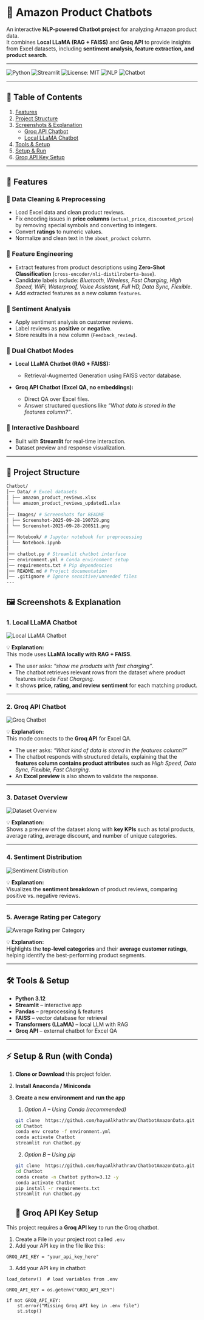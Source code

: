 # 🛒 Amazon Product Chatbots

An interactive **NLP-powered Chatbot project** for analyzing Amazon product data.  
It combines **Local LLaMA (RAG + FAISS)** and **Groq API** to provide insights from Excel datasets, including **sentiment analysis, feature extraction, and product search**.

---

![Python](https://img.shields.io/badge/Python-3.10-blue)
![Streamlit](https://img.shields.io/badge/Streamlit-Enabled-brightgreen)
![License: MIT](https://img.shields.io/badge/License-MIT-yellow.svg)
![NLP](https://img.shields.io/badge/NLP-Sentiment%20Analysis-orange)
![Chatbot](https://img.shields.io/badge/Chatbot-RAG%20%2B%20QA-purple)

---

## 📑 Table of Contents

1. [Features](#-features)
2. [Project Structure](#-project-structure)
3. [Screenshots & Explanation](#-screenshots--explanation)
   - [Groq API Chatbot](#1-groq-api-chatbot)
   - [Local LLaMA Chatbot](#2-local-llama-chatbot)
4. [Tools & Setup](#-tools--setup)
5. [Setup & Run](#-setup--run-with-conda)   
6. [Groq API Key Setup](#-groq-api-key-setup)  


---

## 🚀 Features

### 🔹 Data Cleaning & Preprocessing
- Load Excel data and clean product reviews.  
- Fix encoding issues in **price columns** (`actual_price`, `discounted_price`) by removing special symbols and converting to integers.  
- Convert **ratings** to numeric values.  
- Normalize and clean text in the `about_product` column.  

### 🔹 Feature Engineering
- Extract  features from product descriptions using **Zero-Shot Classification** (`cross-encoder/nli-distilroberta-base`).  
- Candidate labels include: *Bluetooth, Wireless, Fast Charging, High Speed, WiFi, Waterproof, Voice Assistant, Full HD, Data Sync, Flexible*.  
- Add extracted features as a new column `features`.  


### 🔹 Sentiment Analysis
- Apply sentiment analysis on customer reviews.  
- Label reviews as **positive** or **negative**.  
- Store results in a new column (`Feedback_review`).  

### 🔹 Dual Chatbot Modes
- **Local LLaMA Chatbot (RAG + FAISS):**
  - Retrieval-Augmented Generation using FAISS vector database.  

- **Groq API Chatbot (Excel QA, no embeddings):**
  - Direct QA over Excel files.  
  - Answer structured questions like *“What data is stored in the features column?”*.  

### 🔹 Interactive Dashboard
- Built with **Streamlit** for real-time interaction.  
- Dataset preview and response visualization.  

---

## 📂 Project Structure

  ```bash
 Chatbot/
│── Data/ # Excel datasets
│ ├── amazon_product_reviews.xlsx
│ └── amazon_product_reviews_updated1.xlsx
│
│── Images/ # Screenshots for README
│ ├── Screenshot-2025-09-28-190729.png
│ └── Screenshot-2025-09-28-200511.png
│
│── Notebook/ # Jupyter notebook for preprocessing
│ └── Notebook.ipynb
│
│── chatbot.py # Streamlit chatbot interface
│── environment.yml # Conda environment setup
│── requirements.txt # Pip dependencies
│── README.md # Project documentation
│── .gitignore # Ignore sensitive/unneeded files
---
 ```
## 🖼 Screenshots & Explanation

### 1. Local LLaMA Chatbot
![Local LLaMA Chatbot](Images/llama.png)

💡 **Explanation:**  
This mode uses **LLaMA locally with RAG + FAISS**.  
- The user asks: *“show me products with fast charging”*.  
- The chatbot retrieves relevant rows from the dataset where product features include *Fast Charging*.  
- It shows **price, rating, and review sentiment** for each matching product.  

---

### 2. Groq API Chatbot
![Groq Chatbot](Images/groq.png)

💡 **Explanation:**  
This mode connects to the **Groq API** for Excel QA.  
- The user asks: *“What kind of data is stored in the features column?”*  
- The chatbot responds with structured details, explaining that the **features column contains product attributes** such as *High Speed, Data Sync, Flexible, Fast Charging*.  
- An **Excel preview** is also shown to validate the response.  

---

### 3. Dataset Overview
![Dataset Overview](Images/1.png)

💡 **Explanation:**  
Shows a preview of the dataset along with **key KPIs** such as total products, average rating, average discount, and number of unique categories.

---

### 4. Sentiment Distribution
![Sentiment Distribution](Images/2.png)

💡 **Explanation:**  
Visualizes the **sentiment breakdown** of product reviews, comparing positive vs. negative reviews.

---

### 5. Average Rating per Category
![Average Rating per Category](Images/3.png)

💡 **Explanation:**  
Highlights the **top-level categories** and their **average customer ratings**, helping identify the best-performing product segments.

---

## 🛠 Tools & Setup

- **Python 3.12**
- **Streamlit** – interactive app
- **Pandas** – preprocessing & features
- **FAISS** – vector database for retrieval
- **Transformers (LLaMA)** – local LLM with RAG
- **Groq API** – external chatbot for Excel QA

---
## ⚡ Setup & Run (with Conda)

1. **Clone or Download** this project folder.

2. **Install Anaconda / Miniconda**

3. **Create a new environment and run the app**

     1. *Option A – Using Conda (recommended)*

   ```bash
   git clone  https://github.com/hayaAlkhathran/ChatbotAmazonData.git
   cd Chatbot
   conda env create -f environment.yml
   conda activate Chatbot
   streamlit run Chatbot.py
   ```

      2. *Option B – Using pip*

   ```bash
   git clone  https://github.com/hayaAlkhathran/ChatbotAmazonData.git
   cd Chatbot
   conda create -n Chatbot python=3.12 -y
   conda activate Chatbot
   pip install -r requirements.txt
   streamlit run Chatbot.py
   ```


   ## 🔑 Groq API Key Setup

This project requires a **Groq API key** to run the Groq chatbot.

1. Create a File in your project root called `.env`  
2. Add your API key in the file like this:

```env
GROQ_API_KEY = "your_api_key_here"
```
3. Add your API key in chatbot:
```chatbot
load_dotenv()  # load variables from .env

GROQ_API_KEY = os.getenv("GROQ_API_KEY")

if not GROQ_API_KEY:
    st.error("Missing Groq API key in .env file")
    st.stop()
```